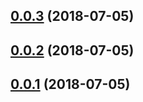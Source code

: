 <a name="0.0.3"></a>
## [0.0.3](https://github.com/facundofernandez/videojs-social-media/compare/v0.0.2...v0.0.3) (2018-07-05)

<a name="0.0.2"></a>
## [0.0.2](https://github.com/facundofernandez/videojs-social-media/compare/v0.0.1...v0.0.2) (2018-07-05)

<a name="0.0.1"></a>
## [0.0.1](https://github.com/facundofernandez/videojs-social-media/compare/v1.0.0...v0.0.1) (2018-07-05)

